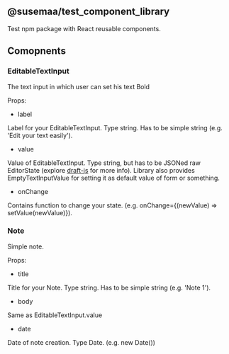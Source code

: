 ## @susemaa/test_component_library

Test npm package with React reusable components.

## Comopnents

### EditableTextInput

The text input in which user can set his text Bold

Props:
  - label 
  
Label for your EditableTextInput. Type string. Has to be simple string (e.g. 'Edit your text easily').
  - value

Value of EditableTextInput. Type string, but has to be JSONed raw EditorState (explore [draft-js](https://draftjs.org/) for more info).
Library also provides EmptyTextInputValue for setting it as default value of form or something.
  - onChange

Contains function to change your state. (e.g. onChange={(newValue) => setValue(newValue)}).

### Note

Simple note.

Props:
  - title

Title for your Note. Type string. Has to be simple string (e.g. 'Note 1').
  - body

Same as EditableTextInput.value
  - date

Date of note creation. Type Date. (e.g. new Date())
